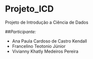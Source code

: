# Projeto_ICD

Projeto de Introdução a Ciência de Dados

##*Participante:*

- Ana Paula Cardoso de Castro Kendall
- Francelino Teotonio Júnior
- Vivianny Khatly Medeiros Pereira
